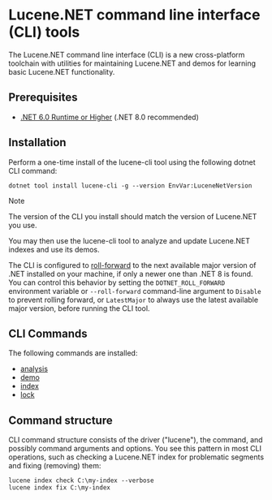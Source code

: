 # Lucene.NET command line interface (CLI) tools

The Lucene.NET command line interface (CLI) is a new cross-platform toolchain with utilities for maintaining Lucene.NET and demos for learning basic Lucene.NET functionality.

## Prerequisites

- [.NET 6.0 Runtime or Higher](https://dotnet.microsoft.com/en-us/download/dotnet) (.NET 8.0 recommended)

## Installation

Perform a one-time install of the lucene-cli tool using the following dotnet CLI command:

```console
dotnet tool install lucene-cli -g --version EnvVar:LuceneNetVersion
```

> [!NOTE]
> The version of the CLI you install should match the version of Lucene.NET you use.

You may then use the lucene-cli tool to analyze and update Lucene.NET indexes and use its demos.

The CLI is configured to [roll-forward](https://learn.microsoft.com/en-us/dotnet/core/versions/selection#control-roll-forward-behavior)
to the next available major version of .NET installed on your machine, if only a newer one than .NET 8 is found.
You can control this behavior by setting the `DOTNET_ROLL_FORWARD` environment variable or `--roll-forward`
command-line argument to `Disable` to prevent rolling forward, or `LatestMajor` to always use the latest
available major version, before running the CLI tool.



## CLI Commands

The following commands are installed:

- [analysis](analysis/index.md)
- [demo](demo/index.md)
- [index](index/index.md)
- [lock](lock/index.md)

## Command structure

CLI command structure consists of the driver ("lucene"), the command, and possibly command arguments and options. You see this pattern in most CLI operations, such as checking a Lucene.NET index for problematic segments and fixing (removing) them:

```console
lucene index check C:\my-index --verbose
lucene index fix C:\my-index
```















